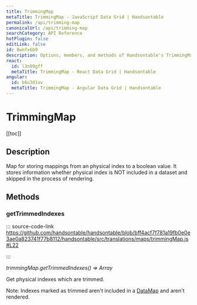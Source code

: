 ```yaml
---
title: TrimmingMap
metaTitle: TrimmingMap - JavaScript Data Grid | Handsontable
permalink: /api/trimming-map
canonicalUrl: /api/trimming-map
searchCategory: API Reference
hotPlugin: false
editLink: false
id: 8wnfx6b9
description: Options, members, and methods of Handsontable's TrimmingMap API.
react:
  id: l3n89gff
  metaTitle: TrimmingMap - React Data Grid | Handsontable
angular:
  id: b6u3d1uv
  metaTitle: TrimmingMap - Angular Data Grid | Handsontable
---
```


# TrimmingMap

[[toc]]

## Description

Map for storing mappings from an physical index to a boolean value. It stores information whether physical index is
NOT included in a dataset and skipped in the process of rendering.


## Methods

### getTrimmedIndexes
  
::: source-code-link https://github.com/handsontable/handsontable/blob/bff4acf7f781a19fb0e0e3ae0a823741f77b8112/handsontable/src/translations/maps/trimmingMap.js#L22

:::

_trimmingMap.getTrimmedIndexes() ⇒ Array_

Get physical indexes which are trimmed.

Note: Indexes marked as trimmed aren't included in a [DataMap](@/api/dataMap.md) and aren't rendered.


